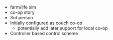- farm/life sim
- co-op story
- 3rd person
- Initially configured as couch co-op
  - potentially add later support for local co-op
- Controller based control scheme
